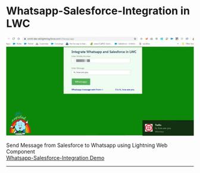 # Whatsapp-Salesforce-Integration in LWC
![](integration.jpg)

Send Message from Salesforce to Whatsapp using Lightning Web Component<br/>
[Whatsapp-Salesforce-Integration Demo](https://www.youtube.com/watch?v=suErgMrmGy0)
<hr>


